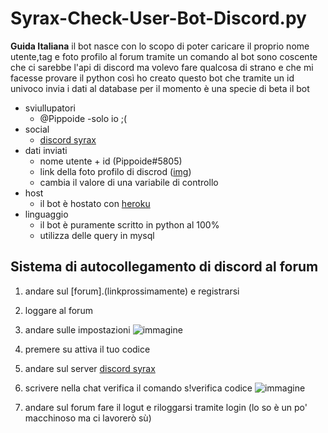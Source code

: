 # Syrax-Check-User-Bot-Discord.py
**Guida Italiana**
il bot nasce con lo scopo di poter caricare il proprio nome utente,tag e foto profilo al forum tramite un comando al bot
sono coscente che ci sarebbe l'api di discord ma volevo fare qualcosa di strano e che mi facesse provare il python
così ho creato questo bot che tramite un id univoco invia i dati al database per il momento è una specie di beta il bot
* sviullupatori
  * @Pippoide -solo io ;(
* social
  * [discord syrax](https://discord.io/SyraxCommunity)  
* dati inviati
  * nome utente + id (Pippoide#5805)
  * link della foto profilo di discrod ([img](https://cdn.discordapp.com/avatars/406544702918230017/154d3ed3745395f8e98e565f9a091e4b.png?size=512))
  * cambia il valore di una variabile di controllo
* host
  * il bot è hostato con [heroku](https://www.heroku.com)
* linguaggio
  * il bot è puramente scritto in python al 100%
  * utilizza delle query in mysql

## Sistema di autocollegamento di discord al forum
1. andare sul [forum].(linkprossimamente) e registrarsi
2. loggare al forum
3. andare sulle impostazioni ![immagine](https://user-images.githubusercontent.com/76634450/138183666-1915f5a5-d62b-4d9f-90c3-9fa1a67574b6.png)
4. premere su attiva il tuo codice
5. andare sul server [discord syrax](https://discord.io/SyraxCommunity)  
6. scrivere nella chat verifica il comando s!verifica codice ![immagine](https://user-images.githubusercontent.com/76634450/138183993-9914799f-51ec-445c-8fab-4515fed6a9e1.png)

7. andare sul forum fare il logut e riloggarsi tramite login (lo so è un po' macchinoso ma ci lavorerò sù)
